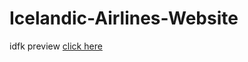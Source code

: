 # Icelandic-Airlines-Website
idfk
preview [click here](https://imcanada.github.io/Icelandic-Airlines-Website)
